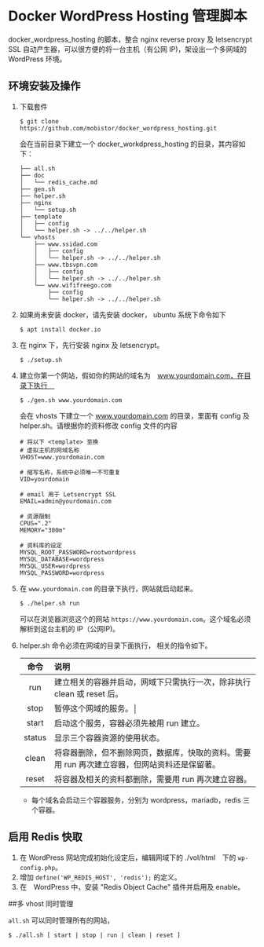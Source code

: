 # Docker WordPress Hosting 管理脚本

docker_wordpress_hosting 的脚本，整合 nginx reverse proxy 及 letsencrypt SSL 自动产生器，可以很方便的将一台主机（有公网 IP)，架设出一个多网域的 WordPress 环境。

## 环境安装及操作
1. 下载套件

	```
	$ git clone https://github.com/mobistor/docker_wordpress_hosting.git
	```
	会在当前目录下建立一个 docker_workdpress_hosting 的目录，其内容如下：
	
	
	```
	├── all.sh
	├── doc
	│   └── redis_cache.md
	├── gen.sh
	├── helper.sh
	├── nginx
	│   └── setup.sh
	├── template
	│   ├── config
	│   └── helper.sh -> ../../helper.sh
	└── vhosts
	    ├── www.ssidad.com
	    │   ├── config
	    │   └── helper.sh -> ../../helper.sh
	    ├── www.tbsvpn.com
	    │   ├── config
	    │   └── helper.sh -> ../../helper.sh
	    └── www.wififreego.com
	        ├── config
	        └── helper.sh -> ../../helper.sh
	```

2. 如果尚未安装 docker，请先安装 docker， ubuntu 系统下命令如下
	
	```
	$ apt install docker.io
	```
	
3. 在 nginx 下，先行安装 nginx 及 letsencrypt。

	```
	$ ./setup.sh
	```
3. 建立你第一个网站，假如你的网站的域名为　www.yourdomain.com，在目录下执行　
	
	```
	$ ./gen.sh www.yourdomain.com
	```
	会在 vhosts 下建立一个 www.yourdomain.com 的目录，里面有 config 及  helper.sh。请根据你的资料修改 config 文件的内容
	
	```
	# 将以下 <template> 至换
	# 虚拟主机的网域名称
	VHOST=www.yourdomain.com
	
	# 缩写名称，系统中必须唯一不可重复
	VID=yourdomain
	
	# email 用于 Letsencrypt SSL
	EMAIL=admin@yourdomain.com
	
	# 资源限制
	CPUS=".2"
	MEMORY="300m"
	
	# 资料库的设定
	MYSQL_ROOT_PASSWORD=rootwordpress
	MYSQL_DATABASE=wordpress
	MYSQL_USER=wordpress
	MYSQL_PASSWORD=wordpress
	```
4. 在 `www.yourdomain.com` 的目录下执行，网站就启动起来。
   
   ```
   $ ./helper.sh run
   ```
   可以在浏览器浏览这个的网站 `https://www.yourdomain.com`。这个域名必须解析到这台主机的 IP（公网IP)。

5. helper.sh 命令必须在网域的目录下面执行， 相关的指令如下。

   | 命令 |说明 |
   |:---:|:----|
   |run|建立相关的容器并启动，网域下只需执行一次，除非执行 clean 或 reset 后。|
   |stop|暂停这个网域的服务。│
   |start|启动这个服务，容器必须先被用 run 建立。|
   |status|显示三个容器资源的使用状态。 |
   |clean|将容器删除，但不删除网页，数据库，快取的资料。需要用 run 再次建立容器，但网站资料还是保留著。|
   |reset|将容器及相关的资料都删除，需要用 run 再次建立容器。 |
   
   * 每个域名会启动三个容器服务，分别为 wordpress，mariadb，redis 三个容器。
   
## 启用 Redis 快取
1. 在 WordPress 网站完成初始化设定后，编辑网域下的 ./vol/html　下的 `wp-config.php`。
2. 增加 `define('WP_REDIS_HOST', 'redis');` 的定义。
3. 在　WordPress 中，安装 "Redis Object Cache" 插件并启用及 enable。

##多 vhost 同时管理

`all.sh` 可以同时管理所有的网站，

```
$ ./all.sh [ start | stop | run | clean | reset ]
```

